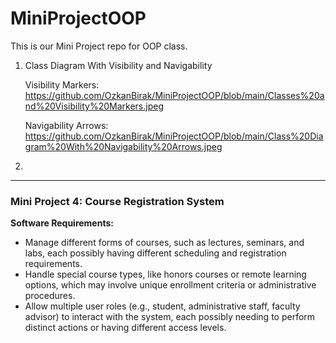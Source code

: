 # MiniProjectOOP
This is our Mini Project repo for OOP class.

1. Class Diagram With Visibility and Navigability
   
   Visibility Markers: https://github.com/OzkanBirak/MiniProjectOOP/blob/main/Classes%20and%20Visibility%20Markers.jpeg
   
   Navigability Arrows: https://github.com/OzkanBirak/MiniProjectOOP/blob/main/Class%20Diagram%20With%20Navigability%20Arrows.jpeg

3. 

---

### Mini Project 4: Course Registration System

**Software Requirements:**
- Manage different forms of courses, such as lectures, seminars, and labs, each possibly having different scheduling and registration requirements.
- Handle special course types, like honors courses or remote learning options, which may involve unique enrollment criteria or administrative procedures.
- Allow multiple user roles (e.g., student, administrative staff, faculty advisor) to interact with the system, each possibly needing to perform distinct actions or having different access levels.
